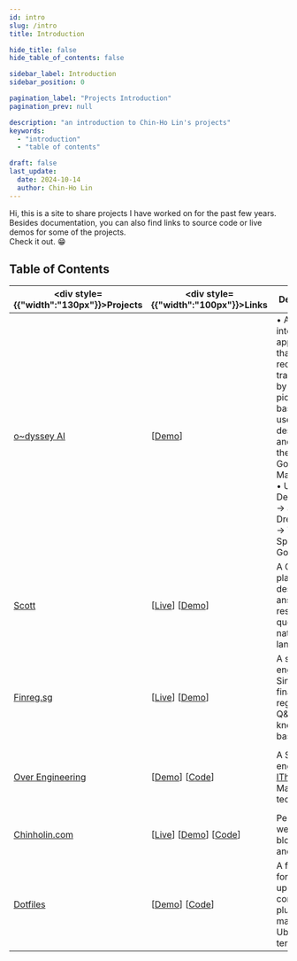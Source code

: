 ```yaml
---
id: intro
slug: /intro
title: Introduction

hide_title: false
hide_table_of_contents: false

sidebar_label: Introduction
sidebar_position: 0

pagination_label: "Projects Introduction"
pagination_prev: null

description: "an introduction to Chin-Ho Lin's projects"
keywords:
  - "introduction"
  - "table of contents"

draft: false
last_update:
  date: 2024-10-14
  author: Chin-Ho Lin
---
```



Hi, this is a site to share projects I have worked on for the past few years.<br />
Besides documentation, you can also find links to source code or live demos for some of the projects.<br />
Check it out. 😁


## Table of Contents
| <div style={{"width":"130px"}}>Projects</div> | <div style={{"width":"100px"}}>Links</div>                                             | Description                                                                                                                                                                                                                      | Tech Keywords                                                                   |
|-----------------------------------------------|----------------------------------------------------------------------------------------|----------------------------------------------------------------------------------------------------------------------------------------------------------------------------------------------------------------------------------|---------------------------------------------------------------------------------|
| [o~dyssey AI]                                 | [[Demo][o~dyssey AI Demo]]                                                             | • An AI interactive application that recommends travel spots by drawing pictures based on user mood descriptions and finding them on Google Maps.<br />• User Mood Description → an AI Drew Picture → Travel Spots on Google Map | `Python`, `GPT`, `DALL-E`, `Google Maps API`, `FastAPI`, `PostgreSQL`, `Sentry` |
| [Scott]                                       | [[Live][Scott Live]] [[Demo][Scott Demo]]                                              | A Q&A platform designed to answer legal research queries in natural language.                                                                                                                                                    | `Python`, `GPT`, `Milvus/zilliz`, `FastAPI`, `PostgreSQL`, `AWS`                |
| [Finreg.sg]                                   | [[Live][Finreg.sg Live]] [[Demo][Finreg.sg Demo]]                                      | A search engine for Singapore financial regulation Q&A knowledge base.                                                                                                                                                           | `Golang`, `Python`, `Elasticsearch`, `PostgreSQL`, `SEO`, `BERT`                |
| [Over Engineering]                            | [[Demo][Over Engineering Demo]] [[Code][Over Engineering Code]]                        | A Search engine for [IThome], a Mandarin tech forum.                                                                                                                                                                             | `Python`, `Meilisearch`, `Flask`, `KeyBERT`, `PostgreSQL`, `fly.io`             |
| [Chinholin.com]                               | [[Live][Chinholin.com Live]] [[Demo][Chinholin.com Demo]] [[Code][Chinholin.com Code]] | Personal website for blog posts and projects.                                                                                                                                                                                    | `Docusaurus`, `CSS`, `Vercel`                                                   |
| [Dotfiles]                                    | [[Demo][Dotfiles Demo]] [[Code][Dotfiles Code]]                                        | A framework for setting up apps, configs, and plugins for macOS and Ubuntu terminals.                                                                                                                                            | `Zsh`, `Shell Scripting`, `Zinit`, `Emacs Lisp`, `Docker`, `Github Actions`     |


[o~dyssey AI]: https://travel-gpt.fly.dev
[o~dyssey AI Live]: https://travel-gpt.fly.dev
[o~dyssey AI Demo]: https://youtube.com/shorts/Nf3apwm8kjs

[Scott]: https://scott.intelllex.com
[Scott Live]: https://scott.intelllex.com
[Scott Demo]: https://youtu.be/fqndFEVBVr4

[Finreg.sg]: https://finreg.sg/search/question?q=crypto
[Finreg.sg Live]: https://finreg.sg/search/question?q=crypto
[Finreg.sg Demo]: https://youtu.be/f6wbaVbAVDE

[Over Engineering]: https://over-engineering-frontend.fly.dev
[Over Engineering Live]: https://over-engineering-frontend.fly.dev
[Over Engineering Code]: https://github.com/over-engineering-run
[Over Engineering Demo]: https://youtu.be/vNlSuDaQsOI
[IThome]: https://ithelp.ithome.com.tw

[Chinholin.com]: https://chinholin.com
[Chinholin.com Live]: https://chinholin.com
[Chinholin.com Code]: https://github.com/tainvecs/chinholin
[Chinholin.com Demo]: https://youtu.be/gKxwZ37um2w

[Dotfiles]: https://github.com/tainvecs/dotfiles
[Dotfiles Code]: https://github.com/tainvecs/dotfiles
[Dotfiles Demo]: https://youtu.be/FrM8_Hq6RIc
